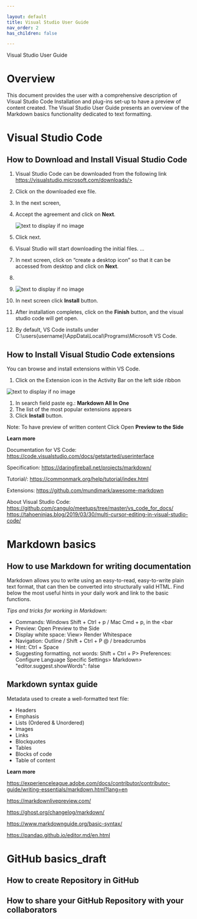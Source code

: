 ```yaml
---

layout: default 
title: Visual Studio User Guide
nav_order: 2
has_children: false

---
```


Visual Studio User Guide

# Overview
This document provides the user with a comprehensive description of Visual Studio Code Installation and plug-ins set-up to have a preview of content created. The Visual Studio User Guide presents an overview of the Markdown basics functionality dedicated to text formatting.

# Visual Studio Code

## How to Download and Install Visual Studio Code

1. Visual Studio Code can be downloaded from the following link https://visualstudio.microsoft.com/downloads/> 
3. Click on the downloaded exe file.
4. In the next screen, 
5. Accept the agreement and click on **Next**.
   
   ![text to display if no image](./agreements.png)
6. Click next.
7. Visual Studio will start downloading the initial files. ...
8. In next screen,  click on “create a desktop icon” so that it can be accessed from desktop and click on **Next**.
9. 
10. ![text to display if no image](./icon.png)
11. In next screen click **Install** button.
12. After installation completes, click on the **Finish** button, and the visual studio code will get open.
13. By default, VS Code installs under C:\users\{username}\AppData\Local\Programs\Microsoft VS Code.

## How to Install Visual Studio Code extensions

You can browse and install extensions within VS Code.
1. Click on the Extension icon in the Activity Bar on the left side ribbon

 ![text to display if no image](./extension.png)

 1. In search field paste eg.: **Markdown All In One**
 2. The list of the most popular extensions appears
 3. Click **Install** button.
   
   Note:
   To have preview of written content Click Open **Preview to the Side**


**Learn more**

Documentation for VS Code:
https://code.visualstudio.com/docs/getstarted/userinterface

Specification: 
https://daringfireball.net/projects/markdown/ 

Tutorial/:
https://commonmark.org/help/tutorial/index.html

Extensions:
https://github.com/mundimark/awesome-markdown 

About Visual Studio Code:
https://github.com/cangulo/meetups/tree/master/vs_code_for_docs/ 
https://tahoeninjas.blog/2019/03/30/multi-cursor-editing-in-visual-studio-code/

# Markdown basics
## How to use Markdown for writing documentation

Markdown allows you to write using an easy-to-read, easy-to-write plain text format, that can then be converted into structurally valid HTML. Find below the most useful hints in your daily work and link to the basic functions.

 *Tips and tricks for working in Markdown:*
* Commands: Windows Shift + Ctrl + p / Mac Cmd + p, in the <bar
* Preview: Open Preview to the Side
* Display white space: View> Render Whitespace
* Navigation: Outline / Shift + Ctrl + P @ / breadcrumbs
* Hint: Ctrl + Space
* Suggesting formatting, not words: Shift + Ctrl + P> Preferences: Configure Language Specific Settings> Markdown> "editor.suggest.showWords": false


## Markdown syntax guide

Metadata used to create a well-formatted text file:

* Headers
* Emphasis
* Lists (Ordered & Unordered)
* Images
* Links
* Blockquotes
* Tables
* Blocks of code
* Table of content
  
**Learn more**

https://experienceleague.adobe.com/docs/contributor/contributor-guide/writing-essentials/markdown.html?lang=en

https://markdownlivepreview.com/

https://ghost.org/changelog/markdown/

https://www.markdownguide.org/basic-syntax/

https://pandao.github.io/editor.md/en.html

# GitHub basics_draft
## How to create Repository in GitHub
## How to share your GitHub Repository with your collaborators
